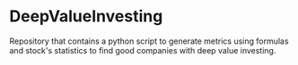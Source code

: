 # DeepValueInvesting
Repository that contains a python script to generate metrics using formulas and stock's statistics to find good companies with deep value investing.
